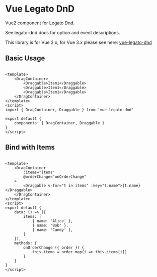 # Vue Legato DnD

Vue2 component for [Legato Dnd](https://github.com/LazyLZ/legato-dnd).

See legato-dnd docs for option and event descriptions.

This library is for Vue 2.x, for Vue 3.x please see here: [vue-legato-dnd](https://github.com/LazyLZ/vue-legato-dnd)

## Basic Usage

```vue

<template>
    <DragContainer>
        <Draggable>Item1</Draggable>
        <Draggable>Item1</Draggable>
        <Draggable>Item1</Draggable>
    </DragContainer>
</template>
<script>
import { DragContainer, Draggable } from 'vue-legato-dnd'

export default {
    components: { DragContainer, Draggable }
}
</script>
```

## Bind with Items

```vue

<template>
    <DragContainer
        :items="items"
        @orderChange="onOrderChange"
    >
        <Draggable v-for="t in items" :key="t.name">{t.name}</Draggable>
    </DragContainer>
</template>
<script>
export default {
    data: () => ({
        items: [
            { name: 'Alice' },
            { name: 'Bob' },
            { name: 'Candy' },
        ]
    }),
    methods: {
        onOrderChange ({ order }) {
            this.items = order.map(i => this.items[i])
        }
    }
}
</script>

```
